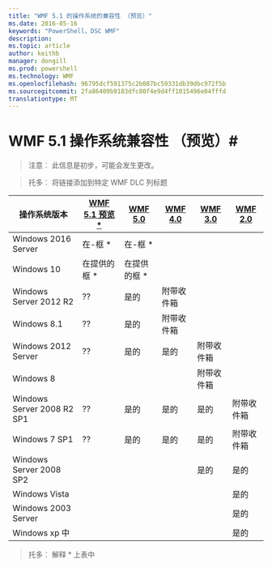 ```yaml
---
title: "WMF 5.1 的操作系统的兼容性 （预览）"
ms.date: 2016-05-16
keywords: "PowerShell，DSC WMF"
description: 
ms.topic: article
author: keithb
manager: dongill
ms.prod: powershell
ms.technology: WMF
ms.openlocfilehash: 96795dcf591375c2b087bc59331db39dbc972f5b
ms.sourcegitcommit: 2fa86409b9183dfc80f4e9d4ff1015496e04fffd
translationtype: MT
---
```

# WMF 5.1 操作系统兼容性 （预览）#

> 注意︰ 此信息是初步，可能会发生更改。

>托多︰ 将链接添加到特定 WMF DLC 列标题

| 操作系统版本 | [WMF 5.1 预览 *]() | [WMF 5.0]() | [WMF 4.0]() |  [WMF 3.0]() | [WMF 2.0]() |
| ------------------------ | ----------- | ----------- | ----------- | ------------ |  ------------- |
| Windows 2016 Server | 在-框 * | 在-框 * |  |  |  |
| Windows 10 | 在提供的框 * | 在提供的框 *  | | | |  
| Windows Server 2012 R2| ?? | 是的 | 附带收件箱 |  |  |
| Windows 8.1 | ?? | 是的 |  附带收件箱 |  |  |
| Windows 2012 Server | ?? | 是的 | 是的 |  附带收件箱 | |
| Windows 8 |  |  |  | 附带收件箱 | |
| Windows Server 2008 R2 SP1 | ?? | 是的 | 是的 |  是的| 附带收件箱 |
| Windows 7 SP1  | ?? | 是的 | 是的 | 是的 | 附带收件箱 |
| Windows Server 2008 SP2 | | | | 是的 | 是的 |
| Windows Vista | | | | | 是的 |
| Windows 2003 Server| | | |  | 是的 |
| Windows xp 中 | | | |  | 是的 |

>托多︰ 解释 * 上表中
